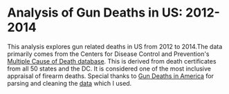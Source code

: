 # Analysis of Gun Deaths in US: 2012-2014
This analysis explores gun related deaths in US from 2012 to 2014.The data primarily comes from the Centers for Disease Control and Prevention's [Multiple Cause of Death database](https://www.cdc.gov/nchs/data_access/VitalStatsOnline.htm#Mortality_Multiple). This is derived from death certificates from all 50 states and the DC. It is considered one of the most inclusive appraisal of firearm deaths. Special thanks to [Gun Deaths in America](https://fivethirtyeight.com/features/gun-deaths/) for parsing and cleaning the [data](https://github.com/fivethirtyeight/guns-data) which I used. 
